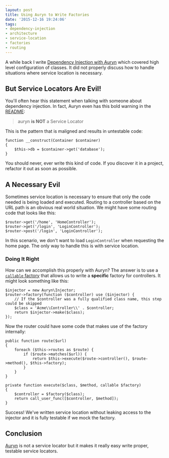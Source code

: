 ```yaml
---
layout: post
title: Using Auryn to Write Factories
date: '2015-12-16 19:24:06'
tags:
- dependency-injection
- architecture
- service-location
- factories
- routing
---
```


A while back I write [Dependency Injection with Auryn](http://shadowhand.me/dependency-injection-with-auryn/) which covered high level configuration of classes. It did not properly discuss how to handle situations where service location is necessary.

## But Service Locators Are Evil!

You'll often hear this statement when talking with someone about dependency injection. In fact, Auryn even has this bold warning in the [README](https://github.com/rdlowrey/auryn/blob/master/README.md#how-it-works):

> auryn **is NOT** a Service Locator

This is the pattern that is maligned and results in untestable code:

```
function __construct(Container $container)
{
    $this->db = $container->get('database');
}
```

You should never, ever write this kind of code. If you discover it in a project, refactor it out as soon as possible.

## A Necessary Evil

Sometimes service location is necessary to ensure that only the code needed is being loaded and executed. Routing to a controller based on the URL path is an obvious real world situation. We might have some routing code that looks like this:

```
$router->get('/home', 'HomeController');
$router->get('/login', 'LoginController');
$router->post('/login', 'LoginController');
```

In this scenario, we don't want to load `LoginController` when requesting the home page. The only way to handle this is with service location.

### Doing It Right

How can we accomplish this properly with Auryn? The answer is to use a [`callable` factory](http://php.net/manual/en/language.types.callable.php) that allows us to write a **specific** factory for controllers. It might look something like this:

```
$injector = new Auryn\Injector;
$router->factory(function ($controller) use ($injector) {
    // If the $controller was a fully qualified class name, this step could be skipped
    $class = 'Acme\\Controller\\' . $controller;
    return $injector->make($class);
});
```

Now the router could have some code that makes use of the factory internally:

```
public function route($url)
{
    foreach ($this->routes as $route) {
        if ($route->matches($url)) {
            return $this->execute($route->controller(), $route->method(), $this->factory);
        }
    }
}

private function execute($class, $method, callable $factory)
{
    $controller = $factory($class);
    return call_user_func([$controller, $method]);
}
```

Success! We've written service location without leaking access to the injector and it is fully testable if we mock the factory.

## Conclusion

[Auryn](https://github.com/rdlowrey/Auryn) is not a service locator but it makes it really easy write proper, testable service locators.